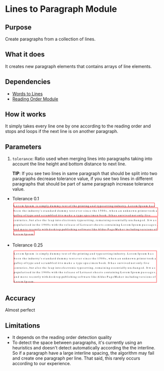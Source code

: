 # Lines to Paragraph Module

## Purpose

Create paragraphs from a collection of lines.

## What it does

It creates new paragraph elements that contains arrays of line elements.

## Dependencies

- [Words to Lines](../WordsToLineModule/README.md)
- [Reading Order Module](../ReadingOrderDetectionModule/README.md)

## How it works

It simply takes every line one by one according to the reading order and stops and loops if the next line is on another paragraph.

## Parameters

1. `tolerance`: Ratio used when merging lines into paragraphs taking into account the line height and bottom distance to next line.

   **TIP**: If you see two lines in same paragraph that should be split into two paragraphs decrease tolerance value, if you see two lines in different paragraphs that should be part of same paragraph increase tolerance value.

- Tolerance 0.1
  ![](../../../../docs/assets/Paragraph_01.png)

- Tolerance 0.25
  ![](../../../../docs/assets/Paragraph_025.png)

## Accuracy

Almost perfect

## Limitations

- It depends on the reading order detection quality
- To detect the space between paragraphs, it's currently using an heuristics and doesn't detect automatically according the the interline. So if a paragraph have a large interline spacing, the algorithm may fail and create one paragraph per line. That said, this rarely occurs according to our experience.
